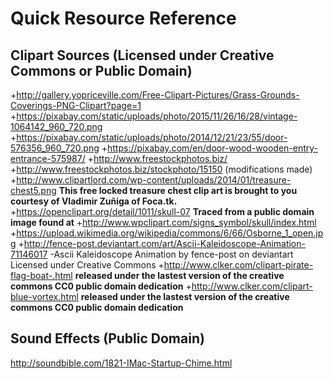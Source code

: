 # Quick Resource Reference

## Clipart Sources (Licensed under Creative Commons or Public Domain)
+http://gallery.yopriceville.com/Free-Clipart-Pictures/Grass-Grounds-Coverings-PNG-Clipart?page=1
+https://pixabay.com/static/uploads/photo/2015/11/26/16/28/vintage-1064142_960_720.png
+https://pixabay.com/static/uploads/photo/2014/12/21/23/55/door-576356_960_720.png
+https://pixabay.com/en/door-wood-wooden-entry-entrance-575987/
+http://www.freestockphotos.biz/
+http://www.freestockphotos.biz/stockphoto/15150 (modifications made)
+http://www.clipartlord.com/wp-content/uploads/2014/01/treasure-chest5.png __This free locked treasure chest clip art is brought to you courtesy of Vladimir Zuñiga of Foca.tk.__
+https://openclipart.org/detail/1011/skull-07 __Traced from a public domain image found at__ +http://www.wpclipart.com/signs_symbol/skull/index.html
+https://upload.wikimedia.org/wikipedia/commons/6/66/Osborne_1_open.jpg
+http://fence-post.deviantart.com/art/Ascii-Kaleidoscope-Animation-71146017 -Ascii Kaleidoscope Animation by fence-post on deviantart Licensed under Creative Commons
+http://www.clker.com/clipart-pirate-flag-boat-.html __released under the lastest version of the creative commons CC0 public domain dedication__
+http://www.clker.com/clipart-blue-vortex.html __released under the lastest version of the creative commons CC0 public domain dedication__

## Sound Effects (Public Domain)
http://soundbible.com/1821-IMac-Startup-Chime.html
